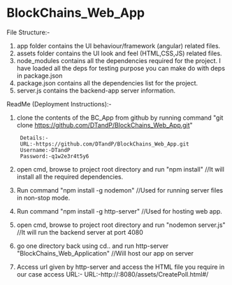 # BlockChains_Web_App

File Structure:-

1. app folder contains the UI behaviour/framework (angular) related files.
2. assets folder contains the UI look and feel (HTML,CSS,JS) related files.
3. node_modules contains all the dependencies required for the project. I have loaded all the deps for testing purpose you can make do with deps in package.json
4. package.json contains all the dependencies list for the project.
5. server.js contains the backend-app server information.




ReadMe (Deployment Instructions):-

1. clone the contents of the BC_App from github by running command "git clone https://github.com/DTandP/BlockChains_Web_App.git"

		Details:-
		URL:-https://github.com/DTandP/BlockChains_Web_App.git
		Username:-DTandP
		Password:-q1w2e3r4t5y6
2. open cmd, browse to project root directory and run "npm install" //It will install all the required dependencies.
3. Run command "npm install -g nodemon"  //Used for running server files in non-stop mode.
4. Run command "npm install -g http-server" //Used for hosting web app.
5. open cmd, browse to project root directory and run "nodemon server.js" //It will run the backend server at port 4080
6. go one directory back using cd.. and run http-server "BlockChains_Web_Application" //Will host our app on server
7. Access url given by http-server and access the HTML file you require in our case access URL:-
   URL:-http://<URL given by http server>:8080/assets/CreatePoll.html#/	
